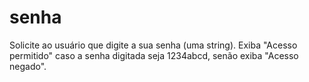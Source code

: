 # senha
Solicite ao usuário que digite a sua senha (uma string). Exiba "Acesso permitido" caso a senha digitada seja 1234abcd, senão exiba "Acesso negado".
